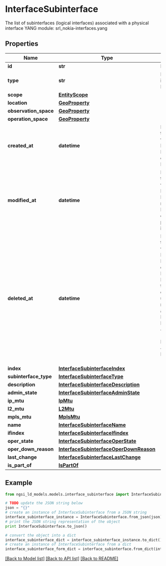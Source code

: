 # InterfaceSubinterface

The list of subinterfaces (logical interfaces) associated with a physical interface  YANG module: srl_nokia-interfaces.yang 

## Properties

Name | Type | Description | Notes
------------ | ------------- | ------------- | -------------
**id** | **str** | Entity id.  | [optional] 
**type** | **str** | NGSI-LD Entity identifier. It has to be InterfaceSubinterface. | [default to 'InterfaceSubinterface']
**scope** | [**EntityScope**](EntityScope.md) |  | [optional] 
**location** | [**GeoProperty**](GeoProperty.md) |  | [optional] 
**observation_space** | [**GeoProperty**](GeoProperty.md) |  | [optional] 
**operation_space** | [**GeoProperty**](GeoProperty.md) |  | [optional] 
**created_at** | **datetime** | Is defined as the temporal Property at which the Entity, Property or Relationship was entered into an NGSI-LD system.  | [optional] [readonly] 
**modified_at** | **datetime** | Is defined as the temporal Property at which the Entity, Property or Relationship was last modified in an NGSI-LD system, e.g. in order to correct a previously entered incorrect value.  | [optional] [readonly] 
**deleted_at** | **datetime** | Is defined as the temporal Property at which the Entity, Property or Relationship was deleted from an NGSI-LD system.  Entity deletion timestamp. See clause 4.8 It is only used in notifications reporting deletions and in the Temporal Representation of Entities (clause 4.5.6), Properties (clause 4.5.7), Relationships (clause 4.5.8) and LanguageProperties (clause 5.2.32).  | [optional] [readonly] 
**index** | [**InterfaceSubinterfaceIndex**](InterfaceSubinterfaceIndex.md) |  | [optional] 
**subinterface_type** | [**InterfaceSubinterfaceType**](InterfaceSubinterfaceType.md) |  | [optional] 
**description** | [**InterfaceSubinterfaceDescription**](InterfaceSubinterfaceDescription.md) |  | [optional] 
**admin_state** | [**InterfaceSubinterfaceAdminState**](InterfaceSubinterfaceAdminState.md) |  | [optional] 
**ip_mtu** | [**IpMtu**](IpMtu.md) |  | [optional] 
**l2_mtu** | [**L2Mtu**](L2Mtu.md) |  | [optional] 
**mpls_mtu** | [**MplsMtu**](MplsMtu.md) |  | [optional] 
**name** | [**InterfaceSubinterfaceName**](InterfaceSubinterfaceName.md) |  | [optional] 
**ifindex** | [**InterfaceSubinterfaceIfindex**](InterfaceSubinterfaceIfindex.md) |  | [optional] 
**oper_state** | [**InterfaceSubinterfaceOperState**](InterfaceSubinterfaceOperState.md) |  | [optional] 
**oper_down_reason** | [**InterfaceSubinterfaceOperDownReason**](InterfaceSubinterfaceOperDownReason.md) |  | [optional] 
**last_change** | [**InterfaceSubinterfaceLastChange**](InterfaceSubinterfaceLastChange.md) |  | [optional] 
**is_part_of** | [**IsPartOf**](IsPartOf.md) |  | 

## Example

```python
from ngsi_ld_models.models.interface_subinterface import InterfaceSubinterface

# TODO update the JSON string below
json = "{}"
# create an instance of InterfaceSubinterface from a JSON string
interface_subinterface_instance = InterfaceSubinterface.from_json(json)
# print the JSON string representation of the object
print InterfaceSubinterface.to_json()

# convert the object into a dict
interface_subinterface_dict = interface_subinterface_instance.to_dict()
# create an instance of InterfaceSubinterface from a dict
interface_subinterface_form_dict = interface_subinterface.from_dict(interface_subinterface_dict)
```
[[Back to Model list]](../README.md#documentation-for-models) [[Back to API list]](../README.md#documentation-for-api-endpoints) [[Back to README]](../README.md)


